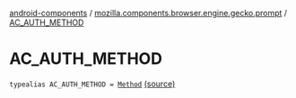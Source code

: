 [android-components](../index.md) / [mozilla.components.browser.engine.gecko.prompt](index.md) / [AC_AUTH_METHOD](./-a-c_-a-u-t-h_-m-e-t-h-o-d.md)

# AC_AUTH_METHOD

`typealias AC_AUTH_METHOD = `[`Method`](../mozilla.components.concept.engine.prompt/-prompt-request/-authentication/-method/index.md) [(source)](https://github.com/mozilla-mobile/android-components/blob/master/components/browser/engine-gecko-beta/src/main/java/mozilla/components/browser/engine/gecko/prompt/GeckoPromptDelegate.kt#L50)